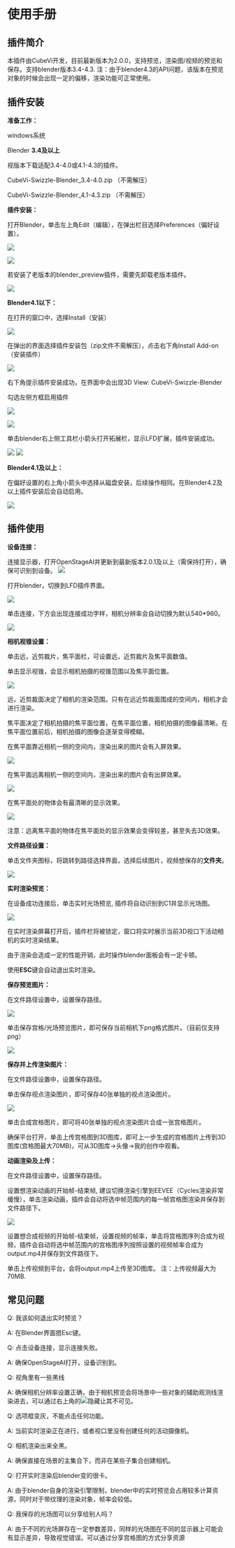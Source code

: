 # 使用手册

## 插件简介

本插件由CubeVi开发，目前最新版本为2.0.0，支持预览，渲染图/视频的预览和保存。支持blender版本3.4-4.3. 注：由于blender4.3的API问题，该版本在预览对象的时候会出现一定的偏移，渲染功能可正常使用。

## 插件安装

**准备工作：**

windows系统

Blender **3.4及以上**

视版本下载适配3.4-4.0或4.1-4.3的插件。

CubeVi-Swizzle-Blender_3.4-4.0.zip （不需解压）

CubeVi-Swizzle-Blender_4.1-4.3.zip （不需解压）

**插件安装：**

打开Blender，单击左上角Edit（编辑），在弹出栏目选择Preferences（偏好设置）。

![](img/image_1.png)

![](img/image_2.png)

若安装了老版本的blender_preview插件，需要先卸载老版本插件。

![](img/image_uninstall.png)

**Blender4.1以下：**

在打开的窗口中，选择Install（安装）

![](img/image_3.png)

在弹出的界面选择插件安装包（zip文件不需解压），点击右下角Install Add-on（安装插件）

![](img/image_4.png)

右下角提示插件安装成功，在界面中会出现3D View: CubeVi-Swizzle-Blender

勾选左侧方框启用插件

![](img/image_5.png)

![](img/image_6.png)

单击blender右上侧工具栏小箭头打开拓展栏，显示LFD扩展，插件安装成功。

![](img/image_7.png) ![](img/image_8.png)

**Blender4.1及以上：**

在偏好设置的右上角小箭头中选择从磁盘安装，后续操作相同。在Blender4.2及以上插件安装后会自动启用。

![](img/image_9.png)


## 插件使用

**设备连接：**

连接显示器，打开OpenStageAI并更新到最新版本2.0.1及以上（需保持打开），确保可识别到设备。 ![](img/image_11.png)

打开blender，切换到LFD插件界面。

![](img/image_8.png)

单击连接，下方会出现连接成功字样，相机分辨率会自动切换为默认540*960。

![](img/image_13.png)


**相机视锥设置：**

单击远，近剪裁片，焦平面栏，可设置远，近剪裁片及焦平面数值。

单击显示视锥，会显示相机拍摄的视锥范围以及焦平面位置。

![](img/image_12.png)

远，近剪裁面决定了相机的渲染范围。只有在远近剪裁面围成的空间内，相机才会进行渲染。

焦平面决定了相机拍摄的焦平面位置，在焦平面位置，相机拍摄的图像最清晰。在焦平面位置前后，相机拍摄的图像会逐渐变得模糊。

在焦平面靠近相机一侧的空间内，渲染出来的图片会有入屏效果。

![](img/image_out.png)

在焦平面远离相机一侧的空间内，渲染出来的图片会有出屏效果。

![](img/image_in.png)

在焦平面处的物体会有最清晰的显示效果。

![](img/image_std.png)

注意：远离焦平面的物体在焦平面处的显示效果会变得较差，甚至失去3D效果。


**文件路径设置：**

单击文件夹图标，将跳转到路径选择界面，选择后续图片，视频想保存的**文件夹**。

![](img/image_file.png)


**实时渲染预览：**

在设备成功连接后，单击实时光场预览, 插件将自动识别到C1并显示光场图。

![](img/image_15.png)

在实时渲染屏幕打开后，插件栏将被锁定，窗口将实时展示当前3D视口下活动相机的实时渲染结果。  

由于渲染会造成一定的性能开销，此时操作blender面板会有一定卡顿。

使用**ESC**键会自动退出实时渲染。

**保存预览图片：**

在文件路径设置中，设置保存路径。

![](img/image_18.png)

单击保存宫格/光场预览图片，即可保存当前相机下png格式图片。（目前仅支持png）

![](img/image_15.png)

**保存并上传渲染图片：**

在文件路径设置中，设置保存路径。

单击保存视点渲染图片，即可保存40张单独的视点渲染图片。

![](img/image_17.png)

单击合成宫格图片，即可将40张单独的视点渲染图片合成一张宫格图片。

确保平台打开，单击上传宫格图到3D图库，即可上一步生成的宫格图片上传到3D图库(宫格图最大70MB)，可从3D图库->头像->我的创作中观看。

**动画渲染及上传：**

在文件路径设置中，设置保存路径。

设置想渲染动画的开始帧-结束帧, 建议切换渲染引擎到EEVEE（Cycles渲染非常缓慢），单击渲染动画，插件会自动将选中帧范围内的每一帧宫格图渲染并保存到文件路径下。

![](img/image_aninatiom.png)

设置想合成视频的开始帧-结束帧，设置视频的帧率，单击将宫格图序列合成为视频，插件会自动将选中帧范围内的宫格图序列按照设置的视频帧率合成为output.mp4并保存到文件路径下。

单击上传视频到平台，会将output.mp4上传至3D图库。 注：上传视频最大为70MB.

## 常见问题

Q: 我该如何退出实时预览？

A: 在Blender界面摁Esc键。

Q: 点击设备连接，显示连接失败。

A: 确保OpenStageAI打开，设备识别到。

Q: 视角里有一些黑线

A: 确保相机分辨率设置正确，由于相机预览会将场景中一些对象的辅助观测线渲染进去，可以通过右上角的![](img/image_20.png)隐藏让其不可见。

Q: 选项框变灰，不能点击任何功能。

A: 当前实时渲染正在进行，或者视口里没有创建任何的活动摄像机。

Q: 相机渲染出来全黑。

A: 确保直接在场景的主集合下，而非在某些子集合创建相机。

Q: 打开实时渲染后blender变的很卡。

A: 由于blender自身的渲染引擎限制，blender中的实时预览会占用较多计算资源，同时对于带纹理的渲染对象，帧率会较低。

Q: 我保存的光场图可以分享给别人吗？

A: 由于不同的光场屏存在一定参数差异，同样的光场图在不同的显示器上可能会有显示差异，导致视觉错误。可以通过分享宫格图的方式分享资源
